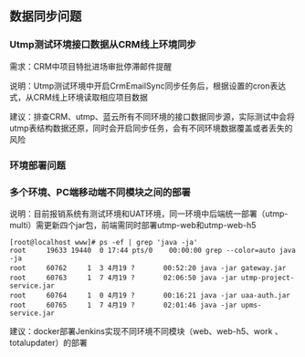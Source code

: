 ## 数据同步问题

### Utmp测试环境接口数据从CRM线上环境同步

需求：CRM中项目特批进场审批停滞邮件提醒

说明：Utmp测试环境中开启CrmEmailSync同步任务后，根据设置的cron表达式，从CRM线上环境读取相应项目数据

建议：排查CRM、utmp、蓝云所有不同环境的接口数据同步源，实际测试中会将utmp表结构数据还原，同时会开启同步任务，会有不同环境数据覆盖或者丢失的风险





### 环境部署问题

### 多个环境、PC端移动端不同模块之间的部署

说明：目前报销系统有测试环境和UAT环境，同一环境中后端统一部署（utmp-multi）需更新四个jar包，前端需同时部署utmp-web和utmp-web-h5

```
[root@localhost www]# ps -ef | grep 'java -ja'
root     19633 19440  0 17:44 pts/0    00:00:00 grep --color=auto java -ja
root     60762     1  3 4月19 ?       00:52:20 java -jar gateway.jar
root     60763     1  7 4月19 ?       02:06:50 java -jar utmp-project-service.jar
root     60764     1  0 4月19 ?       00:16:21 java -jar uaa-auth.jar
root     60765     1  7 4月19 ?       02:01:46 java -jar upms-service.jar
```

建议：docker部署Jenkins实现不同环境不同模块（web、web-h5、work 、totalupdater）的部署